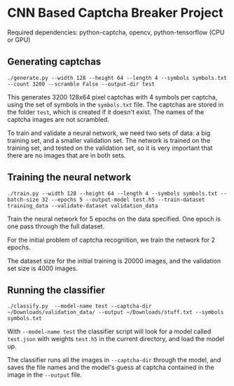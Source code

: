 # CNN Based Captcha Breaker Project

Required dependencies: python-captcha, opencv, python-tensorflow (CPU or GPU)


## Generating captchas

```
./generate.py --width 128 --height 64 --length 4 --symbols symbols.txt --count 3200 --scramble False --output-dir test
```

This generates 3200 128x64 pixel captchas with 4 symbols per captcha, using the set of symbols in the `symbols.txt` file.
The captchas are stored in the folder `test`, which is created if it doesn't exist. The names of the captcha images are not scrambled.

To train and validate a neural network, we need two sets of data: a big training set, and a smaller validation set.
The network is trained on the training set, and tested on the validation set, so it is very important that there are no images that are in both sets.

## Training the neural network

```
./train.py --width 128 --height 64 --length 4 --symbols symbols.txt --batch-size 32 --epochs 5 --output-model test.h5 --train-dataset training_data --validate-dataset validation_data
```

Train the neural network for 5 epochs on the data specified. One epoch is one pass through the full dataset.

For the initial problem of captcha recognition, we train the network for 2 epochs.

The dataset size for the initial training is 20000 images, and the validation set size is 4000 images.

## Running the classifier

```
./classify.py  --model-name test --captcha-dir ~/Downloads/validation_data/ --output ~/Downloads/stuff.txt --symbols symbols.txt
```

With `--model-name test` the classifier script will look for a model called `test.json` with weights `test.h5` in the current directory, and load the model up.

The classifier runs all the images in `--captcha-dir` through the model, and saves the file names and the model's guess at captcha contained in the image in the `--output` file.
